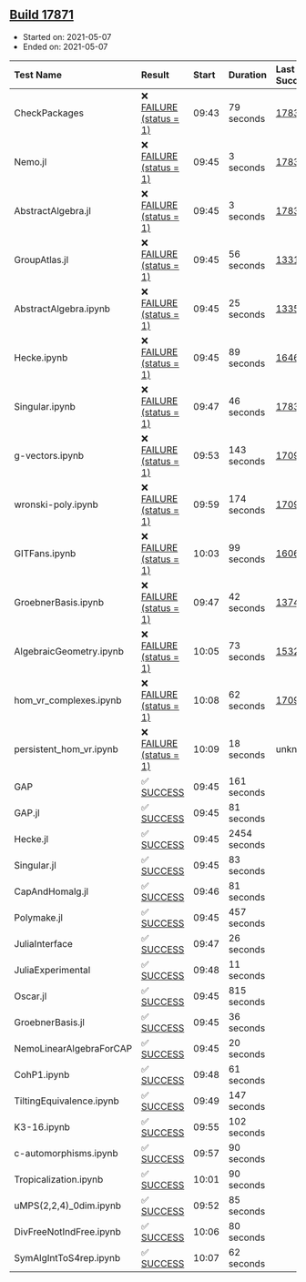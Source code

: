 ## [Build 17871](https://oscarci.mathematik.uni-kl.de/job/oscar/17871/)

* Started on: 2021-05-07
* Ended on: 2021-05-07

| Test Name    | Result | Start | Duration | Last Success | First Failure |
|:-------------|:-------|:------|:---------|:-------------|:--------------|
| CheckPackages | ❌ [FAILURE (status = 1)](https://oscarci.mathematik.uni-kl.de/job/oscar/17871/artifact/logs/build-17871/CheckPackages.log) | 09:43 | 79 seconds | [17832](https://oscarci.mathematik.uni-kl.de/job/oscar/17832/) | [17833](https://oscarci.mathematik.uni-kl.de/job/oscar/17833/) |
| Nemo.jl | ❌ [FAILURE (status = 1)](https://oscarci.mathematik.uni-kl.de/job/oscar/17871/artifact/logs/build-17871/Nemo.jl.log) | 09:45 | 3 seconds | [17835](https://oscarci.mathematik.uni-kl.de/job/oscar/17835/) | [17836](https://oscarci.mathematik.uni-kl.de/job/oscar/17836/) |
| AbstractAlgebra.jl | ❌ [FAILURE (status = 1)](https://oscarci.mathematik.uni-kl.de/job/oscar/17871/artifact/logs/build-17871/AbstractAlgebra.jl.log) | 09:45 | 3 seconds | [17831](https://oscarci.mathematik.uni-kl.de/job/oscar/17831/) | [17832](https://oscarci.mathematik.uni-kl.de/job/oscar/17832/) |
| GroupAtlas.jl | ❌ [FAILURE (status = 1)](https://oscarci.mathematik.uni-kl.de/job/oscar/17871/artifact/logs/build-17871/GroupAtlas.jl.log) | 09:45 | 56 seconds | [13311](https://oscarci.mathematik.uni-kl.de/job/oscar/13311/) | [13312](https://oscarci.mathematik.uni-kl.de/job/oscar/13312/) |
| AbstractAlgebra.ipynb | ❌ [FAILURE (status = 1)](https://oscarci.mathematik.uni-kl.de/job/oscar/17871/artifact/logs/build-17871/AbstractAlgebra.ipynb.log) | 09:45 | 25 seconds | [13355](https://oscarci.mathematik.uni-kl.de/job/oscar/13355/) | [13356](https://oscarci.mathematik.uni-kl.de/job/oscar/13356/) |
| Hecke.ipynb | ❌ [FAILURE (status = 1)](https://oscarci.mathematik.uni-kl.de/job/oscar/17871/artifact/logs/build-17871/Hecke.ipynb.log) | 09:45 | 89 seconds | [16463](https://oscarci.mathematik.uni-kl.de/job/oscar/16463/) | [16464](https://oscarci.mathematik.uni-kl.de/job/oscar/16464/) |
| Singular.ipynb | ❌ [FAILURE (status = 1)](https://oscarci.mathematik.uni-kl.de/job/oscar/17871/artifact/logs/build-17871/Singular.ipynb.log) | 09:47 | 46 seconds | [17835](https://oscarci.mathematik.uni-kl.de/job/oscar/17835/) | [17836](https://oscarci.mathematik.uni-kl.de/job/oscar/17836/) |
| g-vectors.ipynb | ❌ [FAILURE (status = 1)](https://oscarci.mathematik.uni-kl.de/job/oscar/17871/artifact/logs/build-17871/g-vectors.ipynb.log) | 09:53 | 143 seconds | [17099](https://oscarci.mathematik.uni-kl.de/job/oscar/17099/) | [17100](https://oscarci.mathematik.uni-kl.de/job/oscar/17100/) |
| wronski-poly.ipynb | ❌ [FAILURE (status = 1)](https://oscarci.mathematik.uni-kl.de/job/oscar/17871/artifact/logs/build-17871/wronski-poly.ipynb.log) | 09:59 | 174 seconds | [17098](https://oscarci.mathematik.uni-kl.de/job/oscar/17098/) | [17099](https://oscarci.mathematik.uni-kl.de/job/oscar/17099/) |
| GITFans.ipynb | ❌ [FAILURE (status = 1)](https://oscarci.mathematik.uni-kl.de/job/oscar/17871/artifact/logs/build-17871/GITFans.ipynb.log) | 10:03 | 99 seconds | [16068](https://oscarci.mathematik.uni-kl.de/job/oscar/16068/) | [16069](https://oscarci.mathematik.uni-kl.de/job/oscar/16069/) |
| GroebnerBasis.ipynb | ❌ [FAILURE (status = 1)](https://oscarci.mathematik.uni-kl.de/job/oscar/17871/artifact/logs/build-17871/GroebnerBasis.ipynb.log) | 09:47 | 42 seconds | [13748](https://oscarci.mathematik.uni-kl.de/job/oscar/13748/) | [13749](https://oscarci.mathematik.uni-kl.de/job/oscar/13749/) |
| AlgebraicGeometry.ipynb | ❌ [FAILURE (status = 1)](https://oscarci.mathematik.uni-kl.de/job/oscar/17871/artifact/logs/build-17871/AlgebraicGeometry.ipynb.log) | 10:05 | 73 seconds | [15322](https://oscarci.mathematik.uni-kl.de/job/oscar/15322/) | [15323](https://oscarci.mathematik.uni-kl.de/job/oscar/15323/) |
| hom_vr_complexes.ipynb | ❌ [FAILURE (status = 1)](https://oscarci.mathematik.uni-kl.de/job/oscar/17871/artifact/logs/build-17871/hom_vr_complexes.ipynb.log) | 10:08 | 62 seconds | [17099](https://oscarci.mathematik.uni-kl.de/job/oscar/17099/) | [17100](https://oscarci.mathematik.uni-kl.de/job/oscar/17100/) |
| persistent_hom_vr.ipynb | ❌ [FAILURE (status = 1)](https://oscarci.mathematik.uni-kl.de/job/oscar/17871/artifact/logs/build-17871/persistent_hom_vr.ipynb.log) | 10:09 | 18 seconds | unknown | unknown |
| GAP | ✅ [SUCCESS](https://oscarci.mathematik.uni-kl.de/job/oscar/17871/artifact/logs/build-17871/GAP.log) | 09:45 | 161 seconds |  |  |
| GAP.jl | ✅ [SUCCESS](https://oscarci.mathematik.uni-kl.de/job/oscar/17871/artifact/logs/build-17871/GAP.jl.log) | 09:45 | 81 seconds |  |  |
| Hecke.jl | ✅ [SUCCESS](https://oscarci.mathematik.uni-kl.de/job/oscar/17871/artifact/logs/build-17871/Hecke.jl.log) | 09:45 | 2454 seconds |  |  |
| Singular.jl | ✅ [SUCCESS](https://oscarci.mathematik.uni-kl.de/job/oscar/17871/artifact/logs/build-17871/Singular.jl.log) | 09:45 | 83 seconds |  |  |
| CapAndHomalg.jl | ✅ [SUCCESS](https://oscarci.mathematik.uni-kl.de/job/oscar/17871/artifact/logs/build-17871/CapAndHomalg.jl.log) | 09:46 | 81 seconds |  |  |
| Polymake.jl | ✅ [SUCCESS](https://oscarci.mathematik.uni-kl.de/job/oscar/17871/artifact/logs/build-17871/Polymake.jl.log) | 09:45 | 457 seconds |  |  |
| JuliaInterface | ✅ [SUCCESS](https://oscarci.mathematik.uni-kl.de/job/oscar/17871/artifact/logs/build-17871/JuliaInterface.log) | 09:47 | 26 seconds |  |  |
| JuliaExperimental | ✅ [SUCCESS](https://oscarci.mathematik.uni-kl.de/job/oscar/17871/artifact/logs/build-17871/JuliaExperimental.log) | 09:48 | 11 seconds |  |  |
| Oscar.jl | ✅ [SUCCESS](https://oscarci.mathematik.uni-kl.de/job/oscar/17871/artifact/logs/build-17871/Oscar.jl.log) | 09:45 | 815 seconds |  |  |
| GroebnerBasis.jl | ✅ [SUCCESS](https://oscarci.mathematik.uni-kl.de/job/oscar/17871/artifact/logs/build-17871/GroebnerBasis.jl.log) | 09:45 | 36 seconds |  |  |
| NemoLinearAlgebraForCAP | ✅ [SUCCESS](https://oscarci.mathematik.uni-kl.de/job/oscar/17871/artifact/logs/build-17871/NemoLinearAlgebraForCAP.log) | 09:45 | 20 seconds |  |  |
| CohP1.ipynb | ✅ [SUCCESS](https://oscarci.mathematik.uni-kl.de/job/oscar/17871/artifact/logs/build-17871/CohP1.ipynb.log) | 09:48 | 61 seconds |  |  |
| TiltingEquivalence.ipynb | ✅ [SUCCESS](https://oscarci.mathematik.uni-kl.de/job/oscar/17871/artifact/logs/build-17871/TiltingEquivalence.ipynb.log) | 09:49 | 147 seconds |  |  |
| K3-16.ipynb | ✅ [SUCCESS](https://oscarci.mathematik.uni-kl.de/job/oscar/17871/artifact/logs/build-17871/K3-16.ipynb.log) | 09:55 | 102 seconds |  |  |
| c-automorphisms.ipynb | ✅ [SUCCESS](https://oscarci.mathematik.uni-kl.de/job/oscar/17871/artifact/logs/build-17871/c-automorphisms.ipynb.log) | 09:57 | 90 seconds |  |  |
| Tropicalization.ipynb | ✅ [SUCCESS](https://oscarci.mathematik.uni-kl.de/job/oscar/17871/artifact/logs/build-17871/Tropicalization.ipynb.log) | 10:01 | 90 seconds |  |  |
| uMPS(2,2,4)_0dim.ipynb | ✅ [SUCCESS](https://oscarci.mathematik.uni-kl.de/job/oscar/17871/artifact/logs/build-17871/uMPS-2-2-4-_0dim.ipynb.log) | 09:52 | 85 seconds |  |  |
| DivFreeNotIndFree.ipynb | ✅ [SUCCESS](https://oscarci.mathematik.uni-kl.de/job/oscar/17871/artifact/logs/build-17871/DivFreeNotIndFree.ipynb.log) | 10:06 | 80 seconds |  |  |
| SymAlgIntToS4rep.ipynb | ✅ [SUCCESS](https://oscarci.mathematik.uni-kl.de/job/oscar/17871/artifact/logs/build-17871/SymAlgIntToS4rep.ipynb.log) | 10:07 | 62 seconds |  |  |
